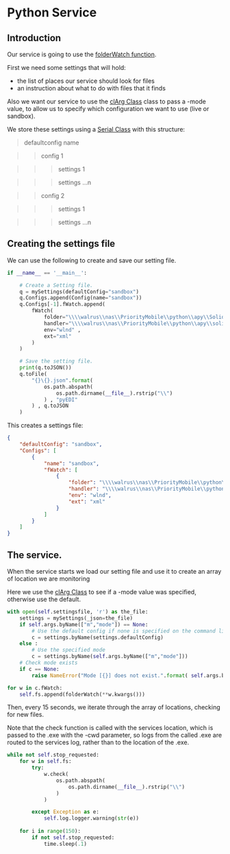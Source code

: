 # Python Service

## Introduction

Our service is going to use the [folderWatch function](../../../main/docs/cl.md "folderWatch function").

First we need some settings that will hold:
- the list of places our service should look for files
- an instruction about what to do with files that it finds

Also we want our service to use the [clArg Class](../../../main/docs/cl.md "clArg Class") class to pass a -mode value, to allow us to specify which configuration we want to use (live or sandbox).

We store these settings using a [Serial Class](../../../main/docs/serial.md "Serial Class") with this structure:

> defaultconfig name

> > config 1

> > > settings 1

> > > settings ...n

> > config 2

> > > settings 1

> > > settings ...n

## Creating the settings file

We can use the following to create and save our setting file.
```python
if __name__ == '__main__': 

    # Create a Setting file.
    q = mySettings(defaultConfig="sandbox")
    q.Configs.append(Config(name="sandbox"))
    q.Configs[-1].fWatch.append(
        fWatch(
            folder="\\\\walrus\\nas\\PriorityMobile\\python\\apy\\SolidWorks\\" , 
            handler="\\\\walrus\\nas\\PriorityMobile\\python\\apy\\solidworks.exe" , 
            env="wlnd" , 
            ext="xml"
        )
    )    

    # Save the setting file.
    print(q.toJSON())
    q.toFile(
        "{}\{}.json".format(
            os.path.abspath(
                os.path.dirname(__file__).rstrip("\\")
            ) , "pyEDI"
        ) , q.toJSON
    )    
```

This creates a settings file:
```json
{
    "defaultConfig": "sandbox",
    "Configs": [
        {
            "name": "sandbox",
            "fWatch": [
                {
                    "folder": "\\\\walrus\\nas\\PriorityMobile\\python\\apy\\SolidWorks\\",
                    "handler": "\\\\walrus\\nas\\PriorityMobile\\python\\apy\\solidworks.exe",
                    "env": "wlnd",
                    "ext": "xml"
                }
            ]
        }
    ]
}

```

## The service.

When the service starts we load our setting file and use it to create an array of location we are monitoring

Here we use the [clArg Class](../../../main/docs/cl.md "clArg Class") to see if a -mode value was specified, otherwise use the default.

```python
with open(self.settingsfile, 'r') as the_file:        
    settings = mySettings(_json=the_file)
    if self.args.byName(["m","mode"]) == None:
        # Use the default config if none is specified on the command line
        c = settings.byName(settings.defaultConfig)
    else :
        # Use the specified mode
        c = settings.byName(self.args.byName(["m","mode"]))
    # Check mode exists
    if c == None:
        raise NameError("Mode [{}] does not exist.".format( self.args.byName(["m","mode"]) ) )

for w in c.fWatch:
    self.fs.append(folderWatch(**w.kwargs()))

```

Then, every 15 seconds, we iterate through the array of locations, checking for new files.

Note that the check function is called with the services location, which is passed to the .exe with the -cwd parameter, so logs from the called .exe are routed to the services log, rather than to the location of the .exe.
```python
while not self.stop_requested:
    for w in self.fs:
        try:
            w.check(            
                os.path.abspath(
                    os.path.dirname(__file__).rstrip("\\")
                )
            )

        except Exception as e:
            self.log.logger.warning(str(e))
                    
    for i in range(150):
        if not self.stop_requested:
            time.sleep(.1)
```